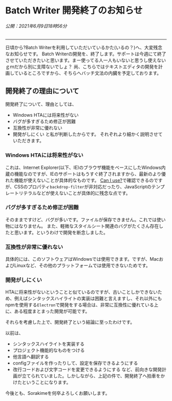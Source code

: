 # Batch Writer 開発終了のお知らせ
###### 公開：2021年6月9日18時56分
---
日頃から?Batch Writerを利用していただいているかた(いるの？)へ、大変残念なお知らせです。
Batch Writerの開発を、終了します。サポートは今週にて終了させていただきたいと思います。まー使ってる人一人もいないと思うし使えないｇｍだから別に支障ないでしょ？
尚、こちらではテキストエディタの開発を計画しているところですから、そちらへバッチ文法の内臓を予定しております。

## 開発終了の理由について
開発終了について、理由としては、
- Windows HTAには将来性がない
- バグが多すぎるため修正が困難
- 互換性が非常に優れない
- 開発がしにくい
と私が判断したからです。
それぞれより細かく説明させていただきます。

### Windows HTAには将来性がない
これは、Internet Explorer(以下、IE)のブラウザ機能をベースにしたWindows内蔵の機能なのですが、IEのサポートはもうすぐ終了されますから、最新のより優れた機能が使えないことが具体的なものです。
[Can I use?](https://www.caniuse.com)で確認できるのですが、CSSのプロパティ`backdrop-filter`が非対応だったり、JavaScriptのテンプレートリテラルなどが使えないことが具体的に残念な点です。

### バグが多すぎるため修正が困難
そのままですけど、バグが多いです。ファイルが保存できません。これでは使い物にはなりません。
また、軽微なスタイルシート関連のバグがたくさん存在したと思います。というわけで開発を断念しました。

### 互換性が非常に優れない
具体的には、このソフトウェアはWindowsでは使用できます。ですが、MacおよびLinuxなど、その他のプラットフォームでは使用できないためです。

### 開発がしにくい
HTAに将来性がないということと似ているのですが、古いことしかできないため、例えばシンタックスハイライトの実装は困難と言えますし、それ以外にもnpmを使用する`Electron`で開発をする場合は、非常に互換性に優れている上に、ある程度まとまった開発が可能です。

それらを考慮した上で、開発終了という結論に至ったわけです。

以前は、
- シンタックスハイライトを実装する
- プロジェクト機能的なものをつける
- 他言語へ翻訳する
- configファイルを作ったりして、設定を保存できるようにする
- 改行コードおよび文字コードを変更できるようにする
など、前向きな開発計画が立てられていました。しかしながら、上記の件で、開発終了へ拍車をかけたということになります。



今後とも、Sorakimeを何卒よろしくお願いします。
